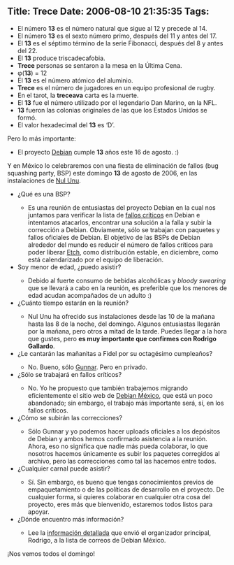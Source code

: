 Title: Trece
Date: 2006-08-10 21:35:35
Tags: 
---
<ul>
<li>El número <strong>13</strong> es el número natural que sigue al 12 y precede al 14.</li>
<li>El número <strong>13</strong> es el sexto número primo, después del 11 y antes del 17.</li>
<li>El <strong>13</strong> es el séptimo término de la serie Fibonacci, después del 8 y antes del 22.</li>
<li>El <strong>13</strong> produce triscadecafobia.</li>
<li>
<strong>Trece</strong> personas se sentaron a la mesa en la Última Cena.</li>
<li>φ(<strong>13</strong>) = 12</li>
<li>El <strong>13</strong> es el número atómico del aluminio.</li>
<li>
<strong>Trece</strong> es el número de jugadores en un equipo profesional de rugby.</li>
<li>En el tarot, la <strong>treceava</strong> carta es la muerte.</li>
<li>El <strong>13</strong> fue el número utilizado por el legendario Dan Marino, en la NFL.</li>
<li>
<strong>13</strong> fueron las colonias originales de las que los Estados Unidos se formó.</li>
<li>El valor hexadecimal del <strong>13</strong> es &#8216;D&#8217;.</li>
</ul>
<p>
Pero lo más importante:
</p>
<ul>
<li>El proyecto <a target="_blank" href="http://www.debian.org/">Debian</a> cumple <strong>13</strong> años este 16 de agosto. :)</li>
</ul>
<p>
Y en México lo celebraremos con una fiesta de eliminación de fallos (bug squashing party, BSP) este domingo <strong>13</strong> de agosto de 2006, en las instalaciones de <a target="_blank" href="http://www.nul-unu.com/">Nul Unu</a>.
</p>
<ul>
<li>¿Qué es una BSP?</li>
<ul>
<li>Es una reunión de entusiastas del proyecto Debian en la cual nos juntamos para verificar la lista de <a target="_blank" href="http://bugs.debian.org/release-critical/">fallos críticos</a> en Debian e intentamos atacarlos, encontrar una solución a la falla y subir la corrección a Debian. Obviamente, sólo se trabajan con paquetes y fallos oficiales de Debian. El objetivo de las BSPs de Debian alrededor del mundo es reducir el número de fallos críticos para poder liberar <a target="_blank" href="http://www.debian.org/releases/testing/">Etch</a>, como distribución estable, en diciembre, como está calendarizado por el equipo de liberación.</li>
</ul>
<li>Soy menor de edad, ¿puedo asistir?</li>
<ul>
<li>Debido al fuerte consumo de bebidas alcohólicas y <em>bloody swearing</em> que se llevará a cabo en la reunión, es preferible que los menores de edad acudan acompañados de un adulto :)</li>
</ul>
<li>¿Cuánto tiempo estarán en la reunión?</li>
<ul>
<li>Nul Unu ha ofrecido sus instalaciones desde las 10 de la mañana hasta las 8 de la noche, del domingo. Algunos entusiastas llegarán por la mañana, pero otros a mitad de la tarde. Puedes llegar a la hora que gustes, pero <strong>es muy importante que confirmes con Rodrigo Gallardo</strong>.</li>
</ul>
<li>¿Le cantarán las mañanitas a Fidel por su octagésimo cumpleaños?</li>
<ul>
<li>No. Bueno, sólo <a target="_blank" href="http://www.gwolf.org/">Gunnar</a>. Pero en privado.</li>
</ul>
<li>¿Sólo se trabajará en fallos críticos?</li>
<ul>
<li>No. Yo he propuesto que también trabajemos migrando eficientemente el sitio web de <a target="_blank" href="http://www.debianmexico.org/">Debian México</a>, que está un poco abandonado; sin embargo, el trabajo más importante será, sí, en los fallos críticos.</li>
</ul>
<li>¿Cómo se subirán las correcciones?</li>
<ul>
<li>Sólo Gunnar y yo podemos hacer uploads oficiales a los depósitos de Debian y ambos hemos confirmado asistencia a la reunión. Ahora, eso no significa que nadie más pueda colaborar, lo que nosotros hacemos únicamente es subir los paquetes corregidos al archivo, pero las correcciones como tal las hacemos entre todos.</li>
</ul>
<li>¿Cualquier carnal puede asistir?</li>
<ul>
<li>Sí. Sin embargo, es bueno que tengas conocimientos previos de empaquetamiento o de las políticas de desarrollo en el proyecto. De cualquier forma, si quieres colaborar en cualquier otra cosa del proyecto, eres más que bienvenido, estaremos todos listos para apoyar.</li>
</ul>
<li>¿Dónde encuentro más información?</li>
<ul>
<li>Lee la <a target="_blank" href="http://www.red-libre.org/pipermail/debianmexico/2006-August/002083.html">información detallada</a> que envió el organizador principal, Rodrigo, a la lista de correos de Debian México.</li>
</ul>
</ul>
<p>
¡Nos vemos todos el domingo! </p>
